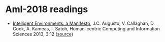 # AmI-2018 readings

* [Intelligent Environments: a Manifesto](IntelligentEnvironments-Manifesto.pdf), J.C. Augusto, V. Callaghan, D. Cook, A. Kameas, I. Satoh, Human-centric Computing and Information Sciences
2013, 3:12 ([source](http://www.hcis-journal.com/content/3/1/12))